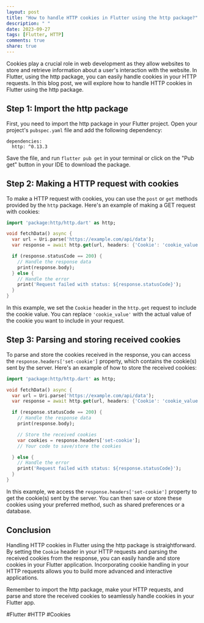 ```yaml
---
layout: post
title: "How to handle HTTP cookies in Flutter using the http package?"
description: " "
date: 2023-09-27
tags: [Flutter, HTTP]
comments: true
share: true
---
```


Cookies play a crucial role in web development as they allow websites to store and retrieve information about a user's interaction with the website. In Flutter, using the http package, you can easily handle cookies in your HTTP requests. In this blog post, we will explore how to handle HTTP cookies in Flutter using the http package.

## Step 1: Import the http package

First, you need to import the http package in your Flutter project. Open your project's `pubspec.yaml` file and add the following dependency:

```
dependencies:
  http: ^0.13.3
```

Save the file, and run `flutter pub get` in your terminal or click on the "Pub get" button in your IDE to download the package.

## Step 2: Making a HTTP request with cookies

To make a HTTP request with cookies, you can use the `post` or `get` methods provided by the `http` package. Here's an example of making a GET request with cookies:

```dart
import 'package:http/http.dart' as http;

void fetchData() async {
  var url = Uri.parse('https://example.com/api/data');
  var response = await http.get(url, headers: {'Cookie': 'cookie_value'});

  if (response.statusCode == 200) {
    // Handle the response data
    print(response.body);
  } else {
    // Handle the error
    print('Request failed with status: ${response.statusCode}');
  }
}
```

In this example, we set the `Cookie` header in the `http.get` request to include the cookie value. You can replace `'cookie_value'` with the actual value of the cookie you want to include in your request.

## Step 3: Parsing and storing received cookies

To parse and store the cookies received in the response, you can access the `response.headers['set-cookie']` property, which contains the cookie(s) sent by the server. Here's an example of how to store the received cookies:

```dart
import 'package:http/http.dart' as http;

void fetchData() async {
  var url = Uri.parse('https://example.com/api/data');
  var response = await http.get(url, headers: {'Cookie': 'cookie_value'});

  if (response.statusCode == 200) {
    // Handle the response data
    print(response.body);

    // Store the received cookies
    var cookies = response.headers['set-cookie'];
    // Your code to save/store the cookies

  } else {
    // Handle the error
    print('Request failed with status: ${response.statusCode}');
  }
}
```

In this example, we access the `response.headers['set-cookie']` property to get the cookie(s) sent by the server. You can then save or store these cookies using your preferred method, such as shared preferences or a database.

## Conclusion

Handling HTTP cookies in Flutter using the http package is straightforward. By setting the `Cookie` header in your HTTP requests and parsing the received cookies from the response, you can easily handle and store cookies in your Flutter application. Incorporating cookie handling in your HTTP requests allows you to build more advanced and interactive applications.

Remember to import the http package, make your HTTP requests, and parse and store the received cookies to seamlessly handle cookies in your Flutter app.

#Flutter #HTTP #Cookies